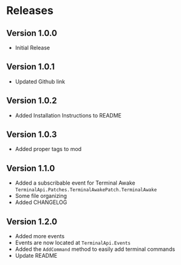 # Releases

## Version 1.0.0

- Initial Release

## Version 1.0.1

- Updated Github link

## Version 1.0.2

- Added Installation Instructions to README

## Version 1.0.3

- Added proper tags to mod

## Version 1.1.0

- Added a subscribable event for Terminal Awake
`TerminalApi.Patches.TerminalAwakePatch.TerminalAwake`
- Some file organizing 
- Added CHANGELOG

## Version 1.2.0

- Added more events
- Events are now located at `TerminalApi.Events`
- Added the `AddCommand` method to easily add terminal commands
- Update README